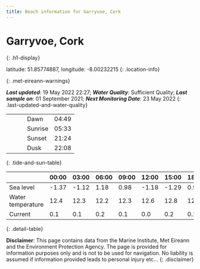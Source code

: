 ```yaml
---
title: Beach information for Garryvoe, Cork
---
```

# Garryvoe, Cork 
{: .h1-display}

latitude: 51.85774887, longitude: -8.00232215
{: .location-info}


{: .met-eireann-warnings}

___Last updated___: 19 May 2022 22:27; ___Water Quality___: Sufficient Quality;
___Last sample on___: 01 September 2021; ___Next Monitoring Date___: 23 May 2022
{: .last-updated-and-water-quality}

|   |   |   |   |   |
|---|---|---|---|---|
|   |   |   | Dawn  | 04:49 |
|   |   |   | Sunrise  | 05:33 |
|   |   |   | Sunset  | 21:24 |
|   |   |   | Dusk  | 22:08 |
{: .tide-and-sun-table}

<div></div>

| | 00:00 | 03:00 | 06:00 | 09:00 | 12:00 | 15:00 | 18:00 | 21:00 |
|---|---|---|---|---|---|---|---|---|
| Sea level | -1.37 | -1.12 | 1.18 | 0.98| -1.18 | -1.29 | 0.97 | 1.25 |
| Water temperature | 12.4 | 12.3 | 12.2 | 12.3 | 12.6 | 12.8 | 12.7 | 12.7 |
| Current | 0.1 | 0.1 | 0.2 | 0.1 | 0.0| 0.2 | 0.2 | 0.1 |
{: .detail-table}

__Disclaimer__: This page contains data from the Marine Institute,
Met Eireann and the Environment Protection Agency. The page is provided for
information purposes only and is not to be used for navigation. No liability
is assumed if information provided leads to personal injury etc...
{: .disclaimer}